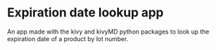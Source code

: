 # Expiration date lookup app

An app made with the kivy and kivyMD python packages to look up the expiration date of a product by lot number.

